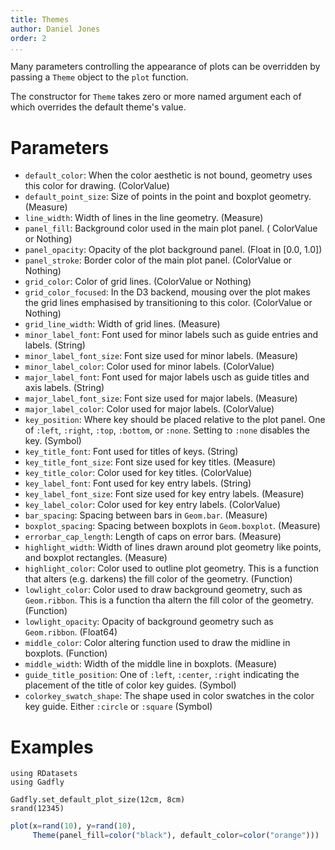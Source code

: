 ```yaml
---
title: Themes
author: Daniel Jones
order: 2
...
```


Many parameters controlling the appearance of plots can be overridden by passing
a `Theme` object to the `plot` function.

The constructor for `Theme` takes zero or more named argument each of which
overrides the default theme's value.


# Parameters

  * `default_color`: When the color aesthetic is not bound, geometry uses this
    color for drawing. (ColorValue)
  * `default_point_size`: Size of points in the point and boxplot geometry.
     (Measure)
  * `line_width`: Width of lines in the line geometry. (Measure)
  * `panel_fill`: Background color used in the main plot panel. (
    ColorValue or Nothing)
  * `panel_opacity`: Opacity of the plot background panel. (Float in [0.0, 1.0])
  * `panel_stroke`: Border color of the main plot panel. (ColorValue or
    Nothing)
  * `grid_color`: Color of grid lines. (ColorValue or Nothing)
  * `grid_color_focused`: In the D3 backend, mousing over the plot makes the
    grid lines emphasised by transitioning to this color. (ColorValue or Nothing)
  * `grid_line_width`: Width of grid lines. (Measure)
  * `minor_label_font`: Font used for minor labels such as guide entries and
    labels. (String)
  * `minor_label_font_size`: Font size used for minor labels. (Measure)
  * `minor_label_color`: Color used for minor labels. (ColorValue)
  * `major_label_font`: Font used for major labels usch as guide titles and axis
    labels. (String)
  * `major_label_font_size`: Font size used for major labels. (Measure)
  * `major_label_color`: Color used for major labels. (ColorValue)
  * `key_position`: Where key should be placed relative to the plot panel. One
    of `:left`, `:right`, `:top`, `:bottom`, or `:none`. Setting to `:none`
    disables the key. (Symbol)
  * `key_title_font`: Font used for titles of keys. (String)
  * `key_title_font_size`: Font size used for key titles. (Measure)
  * `key_title_color`: Color used for key titles. (ColorValue)
  * `key_label_font`: Font used for key entry labels. (String)
  * `key_label_font_size`: Font size used for key entry labels. (Measure)
  * `key_label_color`: Color used for key entry labels. (ColorValue)
  * `bar_spacing`: Spacing between bars in `Geom.bar`. (Measure)
  * `boxplot_spacing`: Spacing between boxplots in `Geom.boxplot`. (Measure)
  * `errorbar_cap_length`: Length of caps on error bars. (Measure)
  * `highlight_width`: Width of lines drawn around plot geometry like points,
    and boxplot rectangles. (Measure)
  * `highlight_color`: Color used to outline plot geometry. This is a function
    that alters (e.g. darkens) the fill color of the geometry. (Function)
  * `lowlight_color`: Color used to draw background geometry, such as
    `Geom.ribbon`. This is a function tha altern the fill color of the geometry.
    (Function)
  * `lowlight_opacity`: Opacity of background geometry such as `Geom.ribbon`.
    (Float64)
  * `middle_color`: Color altering function used to draw the midline in
    boxplots. (Function)
  * `middle_width`: Width of the middle line in boxplots. (Measure)
  *  `guide_title_position`: One of `:left`, `:center`, `:right` indicating the
     placement of the title of color key guides. (Symbol)
  * `colorkey_swatch_shape`: The shape used in color swatches in the color key
    guide. Either `:circle` or `:square`  (Symbol)

# Examples

```{.julia hide="true" results="none"}
using RDatasets
using Gadfly

Gadfly.set_default_plot_size(12cm, 8cm)
srand(12345)
```

```julia
plot(x=rand(10), y=rand(10),
     Theme(panel_fill=color("black"), default_color=color("orange")))
```


